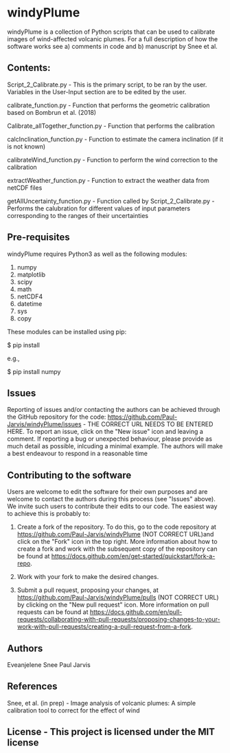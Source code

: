 # windyPlume 

windyPlume is a collection of Python scripts that can be used to calibrate images
of wind-affected volcanic plumes. For a full description of how the software
works see a) comments in code and b) manuscript by Snee et al.

## Contents:

Script_2_Calibrate.py - This is the primary script, to be ran by the user.
                        Variables in the User-Input section are to be edited by
			the user.

calibrate_function.py - Function that performs the geometric calibration based on
                        Bombrun et al. (2018)

Calibrate_allTogether_function.py - Function that performs the calibration

calcInclination_function.py - Function to estimate the camera inclination (if it
                              is not known)

calibrateWind_function.py - Function to perform the wind correction to the
                            calibration

extractWeather_function.py - Function to extract the weather data from netCDF
                             files

getAllUncertainty_function.py - Function called by Script_2_Calibrate.py -
                                Performs the calubration for different values of
				input parameters corresponding to the ranges of
				their uncertainties

## Pre-requisites

windyPlume requires Python3 as well as the following modules:

1. numpy
2. matplotlib
3. scipy
4. math
5. netCDF4
6. datetime
7. sys
8. copy

These modules can be installed using pip:

$ pip install <packageName>

e.g.,

$ pip install numpy

## Issues

Reporting of issues and/or contacting the authors can be achieved through the
GitHub repository for the code:
https://github.com/Paul-Jarvis/windyPlume/issues - THE CORRECT URL NEEDS TO BE ENTERED HERE. To report an issue, click on
the "New issue" icon and leaving a comment. If reporting a bug or unexpected
behaviour, please provide as much detail as possible, inlcuding a minimal
example. The authors will make a best endeavour to respond in a reasonable time

## Contributing to the software

Users are welcome to edit the software for their own purposes and are welcome to
contact the authors during this process (see "Issues" above). We invite such
users to contribute their edits to our code. The easiest way to achieve this is
probably to:

1. Create a fork of the repository. To do this, go to the code repository at
https://github.com/Paul-Jarvis/windyPlume (NOT CORRECT URL)and click on the "Fork" icon in the
top right. More information about how to create a fork and work with the
subsequent copy of the repository can be found at
https://docs.github.com/en/get-started/quickstart/fork-a-repo.

2. Work with your fork to make the desired changes.

3. Submit a pull request, proposing your changes, at
https://github.com/Paul-Jarvis/windyPlume/pulls (NOT CORRECT URL) by clicking on the "New pull
request" icon. More information on pull requests can be found at
https://docs.github.com/en/pull-requests/collaborating-with-pull-requests/proposing-changes-to-your-work-with-pull-requests/creating-a-pull-request-from-a-fork.

## Authors

Eveanjelene Snee
Paul Jarvis

## References

Snee, et al. (in prep) - Image analysis of volcanic plumes: A simple calibration
tool to correct for the effect of wind

## License - This project is licensed under the MIT license